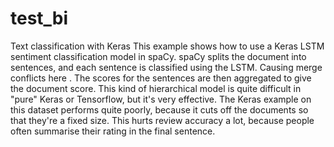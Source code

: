 # test_bi
Text classification with Keras
This example shows how to use a Keras LSTM sentiment classification model in spaCy. spaCy splits the document into sentences, and each sentence is classified using the LSTM. Causing merge conflicts here . The scores for the sentences are then aggregated to give the document score. This kind of hierarchical model is quite difficult in "pure" Keras or Tensorflow, but it's very effective. The Keras example on this dataset performs quite poorly, because it cuts off the documents so that they're a fixed size. This hurts review accuracy a lot, because people often summarise their rating in the final sentence.
